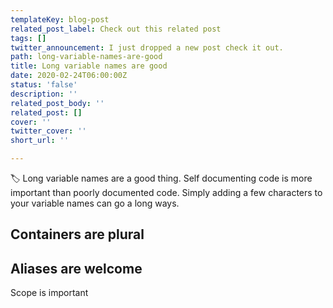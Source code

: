```yaml
---
templateKey: blog-post
related_post_label: Check out this related post
tags: []
twitter_announcement: I just dropped a new post check it out.
path: long-variable-names-are-good
title: Long variable names are good
date: 2020-02-24T06:00:00Z
status: 'false'
description: ''
related_post_body: ''
related_post: []
cover: ''
twitter_cover: ''
short_url: ''

---
```

🏷️ Long variable names are a good thing.  Self documenting code is more important than poorly documented code.  Simply adding a few characters to your variable names can go a long ways.

## Containers are plural

## Aliases are welcome

Scope is important
